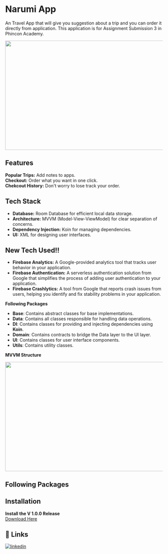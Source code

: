 # Narumi App

An Travel App that will give you suggestion about a trip and you can order it directly from application. This application is for Assignment Submission 3 in Phincon Academy.

<img src="https://drive.google.com/uc?id=19QFeE-4CgIIzc8Eu9bigfAYeM_fezqWh" width="600" height="350" />

## Features

**Popular Trips:** Add notes to apps.\
**Checkout:** Order what you want in one click.\
**Chekcout History:** Don't worry to lose track your order.
## Tech Stack

- **Database:** Room Database for efficient local data storage.
- **Architecture:** MVVM (Model-View-ViewModel) for clear separation of concerns.
- **Dependency Injection:** Koin for managing dependencies.
- **UI:** XML for designing user interfaces.

## New Tech Used!!
- **Firebase Analytics:** A Google-provided analytics tool that tracks user behavior in your application.
- **Firebase Authentication:** A serverless authentication solution from Google that simplifies the process of adding user authentication to your application.
- **Firebase Crashlytics:** A tool from Google that reports crash issues from users, helping you identify and fix stability problems in your application.



**Following Packages**

- **Base**: Contains abstract classes for base implementations.
- **Data**: Contains all classes responsible for handling data operations.
- **DI**: Contains classes for providing and injecting dependencies using **Koin**.
- **Domain**: Contains contracts to bridge the Data layer to the UI layer.
- **UI**: Contains classes for user interface components.
- **Utils**: Contains utility classes.

**MVVM Structure**

<img src="https://drive.google.com/uc?id=13qj5Od12kNH7pF_LT8bKDk2JLTfNp3h2" width="600" height="350" />





## Following Packages


## Installation

**Install the V 1.0.0 Release**\
[Download Here](https://github.com/andremoore123/Narumi/releases/tag/debug)
    
## 🔗 Links
[![linkedin](https://img.shields.io/badge/linkedin-0A66C2?style=for-the-badge&logo=linkedin&logoColor=white)](https://www.linkedin.com/in/andre-eka-putra-simanjuntak/)

